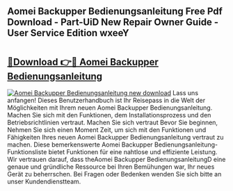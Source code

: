 ## Aomei Backupper Bedienungsanleitung Free Pdf Download - Part-UiD New Repair Owner Guide - User Service Edition wxeeY

# <h2><a href="http://df1yf0b.blite.top/?on=Aomei+Backupper+Bedienungsanleitung">🔗Download 👉🔴 Aomei Backupper Bedienungsanleitung</a></h2>

[![Aomei Backupper Bedienungsanleitung new download](https://i.imgur.com/lujVjoI.png)](http://df1yf0b.blite.top/?on=Aomei+Backupper+Bedienungsanleitung)
Lass uns anfangen! Dieses Benutzerhandbuch ist Ihr Reisepass in die Welt der Möglichkeiten mit Ihrem neuen Aomei Backupper Bedienungsanleitung. Machen Sie sich mit den Funktionen, dem Installationsprozess und den Betriebsrichtlinien vertraut. Machen Sie sich vertraut Bevor Sie beginnen, Nehmen Sie sich einen Moment Zeit, um sich mit den Funktionen und Fähigkeiten Ihres neuen Aomei Backupper Bedienungsanleitung vertraut zu machen. Diese bemerkenswerte Aomei Backupper Bedienungsanleitung-Funktionsliste bietet Funktionen für eine nahtlose und effiziente Leistung. Wir vertrauen darauf, dass theAomei Backupper BedienungsanleitungD eine genaue und gründliche Ressource bei Ihren Bemühungen war, Ihr neues Gerät zu beherrschen. Bei Fragen oder Bedenken wenden Sie sich bitte an unser Kundendienstteam.
